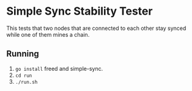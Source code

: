 # Simple Sync Stability Tester
This tests that two nodes that are connected to each other
stay synced while one of them mines a chain.

## Running
 1. `go install` freed and simple-sync.
 2. `cd run`
 3. `./run.sh`


